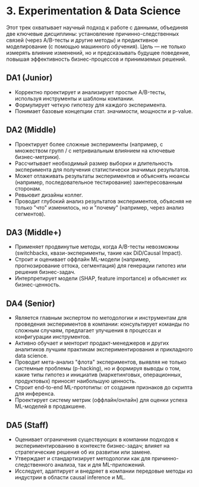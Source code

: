 # 3. Experimentation & Data Science

Этот трек охватывает научный подход к работе с данными, объединяя две ключевые дисциплины: установление причинно-следственных связей (через A/B-тесты и другие методы) и предиктивное моделирование (с помощью машинного обучения). Цель — не только измерять влияние изменений, но и предсказывать будущее поведение, повышая эффективность бизнес-процессов и принимаемых решений.

## DA1 (Junior)
- Корректно проектирует и анализирует простые A/B-тесты, используя инструменты и шаблоны компании.
- Формулирует четкую гипотезу для каждого эксперимента.
- Понимает базовые концепции стат. значимости, мощности и p-value.

## DA2 (Middle)
- Проектирует более сложные эксперименты (например, с множеством групп / с нетривиальным влиянием на ключевые бизнес-метрики).
- Рассчитывает необходимый размер выборки и длительность эксперимента для получения статистически значимых результатов.
- Может отлаживать результаты экспериментов и объяснять нюансы (например, последовательное тестирование) заинтересованным сторонам.
- Ревьювит дизайны коллег.
- Проводит глубокий анализ результатов экспериментов, объясняя не только "что" изменилось, но и "почему" (например, через анализ сегментов).

## DA3 (Middle+)
- Применяет продвинутые методы, когда A/B-тесты невозможны (switchbacks, квази-эксперименты, такие как DiD/Causal Impact).
- Строит и оценивает оффлайн ML-модели (например, прогнозирование оттока, сегментация) для генерации гипотез или решения бизнес-задач.
- Интерпретирует модели (SHAP, feature importance) и объясняет их бизнес-ценность.

## DA4 (Senior)
- Является главным экспертом по методологии и инструментам для проведения экспериментов в компании: консультирует команды по сложным случаям, предлагает улучшения в процессах и конфигурации инструментов.
- Активно обучает и менторит продакт-менеджеров и других аналитиков лучшим практикам экспериментирования и прикладного data science.
- Проводит мета-анализ "флота" экспериментов, выявляя не только системные проблемы (p-hacking), но и формируя выводы о том, какие типы гипотез и инициатив (маркетинговых, операционных, продуктовых) приносят наибольшую ценность.
- Строит end-to-end ML-прототипы: от создания признаков до скрипта для инференса.
- Проектирует систему метрик (оффлайн/онлайн) для оценки успеха ML-моделей в продакшене.

## DA5 (Staff)
- Оценивает ограничения существующих в компании подходов к экспериментированию в контексте бизнес-задач; влияет на стратегические решения об их развитии или замене.
- Утверждает и стандартизирует методологии как для причинно-следственного анализа, так и для ML-приложений.
- Исследует, адаптирует и внедряет в компании передовые методы из индустрии в области causal inference и ML.
